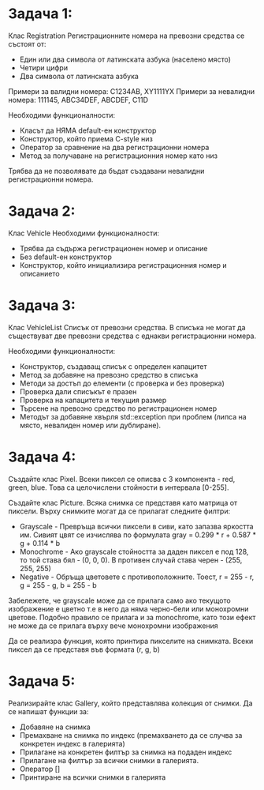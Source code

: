 # Задача 1: 
Клас Registration
Регистрационните номера на превозни средства се състоят от:

* Един или два символа от латинската азбука (населено място)
* Четири цифри
* Два символа от латинската азбука

Примери за валидни номера: C1234AB, XY1111YX
Примери за невалидни номера: 111145, ABC34DEF, ABCDEF, C11D

Необходими функционалности:

* Класът да НЯМА default-ен конструктор
* Конструктор, който приема C-style низ
* Оператор за сравнение на два регистрационни номера
* Метод за получаване на регистрационния номер като низ

Трябва да не позволявате да бъдат създавани невалидни регистрационни номера.

# Задача 2:
Клас Vehicle
Необходими функционалности:

* Трябва да съдържа регистрационен номер и описание
* Без default-ен конструктор
* Конструктор, който инициализира регистрационния номер и описанието

# Задача 3: 
Клас VehicleList
Списък от превозни средства. В списъка не могат да съществуват две превозни средства с еднакви регистрационни номера.

Необходими функционалности:

* Конструктор, създаващ списък с определен капацитет
* Метод за добавяне на превозно средство в списъка
* Методи за достъп до елементи (с проверка и без проверка)
* Проверка дали списъкът е празен
* Проверка на капацитета и текущия размер
* Търсене на превозно средство по регистрационен номер
* Методът за добавяне хвърля std::exception при проблем (липса на място, невалиден номер или дублиране).

# Задача 4:
Създайте клас Pixel. Всеки пиксел се описва с 3 компонента - red, green, blue. Това са целочислени стойности в интервала [0-255].

Създайте клас Picture. Всяка снимка се представя като матрица от пиксели. Върху снимките могат да се прилагат следните филтри:

* Grayscale - Превръща всички пиксели в сиви, като запазва яркостта им. Сивият цвят се изчислява по формулата gray = 0.299 * r + 0.587 * g + 0.114 * b
* Monochrome - Ако grayscale стойността за даден пиксел е под 128, то той става бял - (0, 0, 0). В противен случай става черен - (255, 255, 255)
* Negative - Обръща цветовете с противоположните. Тоест, r = 255 - r, g = 255 - g, b = 255 - b

Забележете, че grayscale може да се прилага само ако текущото изображение е цветно т.е в него да няма черно-бели или монохромни цветове. Подобно правило се прилага и за monochrome, като този ефект не може да се прилага върху вече монохромни изображения

Да се реализра функция, която принтира пикселите на снимката. Всеки пиксел да се представя във формата (r, g, b)

# Задача 5:
Реализирайте клас Gallery, който представлява колекция от снимки. Да се напишат функции за:

* Добавяне на снимка
* Премахване на снимка по индекс (премахването да се случва за конкретен индекс в галерията)
* Прилагане на конкретен филтър за снимка на подаден индекс
* Прилагане на филтър за всички снимки в галерията.
* Оператор []
* Принтиране на всички снимки в галерията
